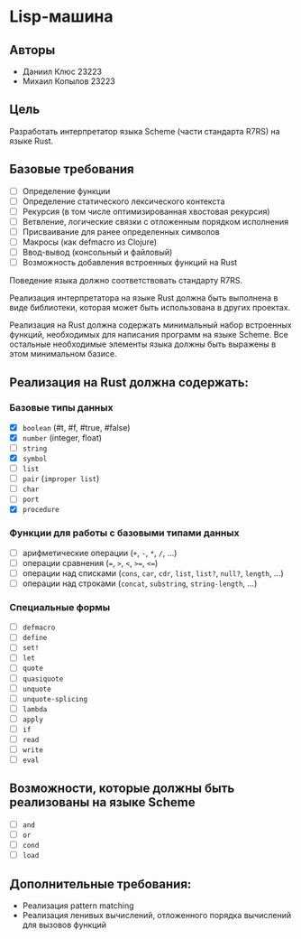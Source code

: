 # Lisp-машина

## Авторы

- Даниил Клюс 23223
- Михаил Копылов 23223

## Цель

Разработать интерпретатор языка Scheme (части стандарта R7RS) на языке Rust.

## Базовые требования

- [ ] Определение функции
- [ ] Определение статического лексического контекста
- [ ] Рекурсия (в том числе оптимизированная хвостовая рекурсия)
- [ ] Ветвление, логические связки с отложенным порядком исполнения
- [ ] Присваивание для ранее определенных символов
- [ ] Макросы (как defmacro из Clojure)
- [ ] Ввод-вывод (консольный и файловый)
- [ ] Возможность добавления встроенных функций на Rust

Поведение языка должно соответствовать стандарту R7RS.

Реализация интерпретатора на языке Rust должна быть выполнена в виде библиотеки, которая может быть использована в других проектах.

Реализация на Rust должна содержать минимальный набор встроенных функций, необходимых для написания программ на языке Scheme. Все остальные необходимые элементы языка должны быть выражены в этом минимальном базисе.

## Реализация на Rust должна содержать:

### Базовые типы данных

- [x] `boolean` (#t, #f, #true, #false)
- [x] `number` (integer, float)
- [ ] `string`
- [x] `symbol`
- [ ] `list`
- [ ] `pair` (`improper list`)
- [ ] `char`
- [ ] `port`
- [x] `procedure`

### Функции для работы с базовыми типами данных

- [ ] арифметические операции (`+`, `-`, `*`, `/`, ...)
- [ ] операции сравнения (`=`, `>`, `<`, `>=`, `<=`)
- [ ] операции над списками (`cons`, `car`, `cdr`, `list`, `list?`, `null?`, `length`, ...)
- [ ] операции над строками (`concat`, `substring`, `string-length`, ...)

### Специальные формы

- [ ] `defmacro`
- [ ] `define`
- [ ] `set!`
- [ ] `let`
- [ ] `quote`
- [ ] `quasiquote`
- [ ] `unquote`
- [ ] `unquote-splicing`
- [ ] `lambda`
- [ ] `apply`
- [ ] `if`
- [ ] `read`
- [ ] `write`
- [ ] `eval`

## Возможности, которые должны быть реализованы на языке Scheme

- [ ] `and`
- [ ] `or`
- [ ] `cond`
- [ ] `load`

## Дополнительные требования:

- Реализация pattern matching
- Реализация ленивых вычислений, отложенного порядка вычислений для вызовов функций
